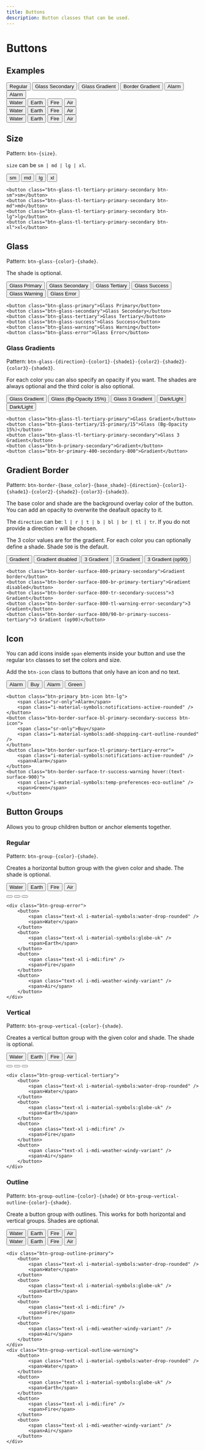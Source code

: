```yaml
---
title: Buttons
description: Button classes that can be used.
---
```


# Buttons

## Examples
<Usage>
	<button class="btn-primary">Regular</button>
	<button class="btn-glass-secondary">Glass Secondary</button>
	<button class="btn-glass-tl-tertiary-primary">Glass Gradient</button>
	<button class="btn-border-surface-800-br-secondary-success-error">Border Gradient</button>
	<button class="btn-primary btn-icon btn-lg">
		<span class="sr-only">Alarm</span>
		<span class="i-material-symbols:notifications-active-rounded" />
	</button>
	<button class="btn-border-surface-tl-primary-tertiary-error">
		<span class="i-material-symbols:notifications-active-rounded" />
		<span>Alarm</span>
	</button>
	<div class="btn-group-primary">
		<button>
			<span class="text-xl i-material-symbols:water-drop-rounded" />
			<span>Water</span>
		</button>
		<button>
			<span class="text-xl i-material-symbols:globe-uk" />
			<span>Earth</span>
		</button>
		<button>
			<span class="text-xl i-mdi:fire" />
			<span>Fire</span>
		</button>
		<button>
			<span class="text-xl i-mdi-weather-windy-variant" />
			<span>Air</span>
		</button>
	</div>
	<div class="btn-group-vertical-tertiary">
		<button>
			<span class="text-xl i-material-symbols:water-drop-rounded" />
			<span>Water</span>
		</button>
		<button>
			<span class="text-xl i-material-symbols:globe-uk" />
			<span>Earth</span>
		</button>
		<button>
			<span class="text-xl i-mdi:fire" />
			<span>Fire</span>
		</button>
		<button>
			<span class="text-xl i-mdi-weather-windy-variant" />
			<span>Air</span>
		</button>
	</div>
	<div class="btn-group-outline-secondary">
		<button>
			<span class="text-xl i-material-symbols:water-drop-rounded" />
			<span>Water</span>
		</button>
		<button>
			<span class="text-xl i-material-symbols:globe-uk" />
			<span>Earth</span>
		</button>
		<button>
			<span class="text-xl i-mdi:fire" />
			<span>Fire</span>
		</button>
		<button>
			<span class="text-xl i-mdi-weather-windy-variant" />
			<span>Air</span>
		</button>
	</div>
</Usage>

## Size

Pattern: `btn-{size}`. 

`size` can be `sm | md | lg | xl`.

<Usage>
	<button class="btn-glass-tl-tertiary-primary-secondary btn-sm">sm</button>
	<button class="btn-glass-tl-tertiary-primary-secondary btn-md">md</button>
	<button class="btn-glass-tl-tertiary-primary-secondary btn-lg">lg</button>
	<button class="btn-glass-tl-tertiary-primary-secondary btn-xl">xl</button>
</Usage>

```svelte
<button class="btn-glass-tl-tertiary-primary-secondary btn-sm">sm</button>
<button class="btn-glass-tl-tertiary-primary-secondary btn-md">md</button>
<button class="btn-glass-tl-tertiary-primary-secondary btn-lg">lg</button>
<button class="btn-glass-tl-tertiary-primary-secondary btn-xl">xl</button>
```

## Glass

Pattern: `btn-glass-{color}-{shade}`.

The shade is optional.

<Usage>
	<button class="btn-glass-primary">Glass Primary</button>
	<button class="btn-glass-secondary">Glass Secondary</button>
	<button class="btn-glass-tertiary">Glass Tertiary</button>
	<button class="btn-glass-success">Glass Success</button>
	<button class="btn-glass-warning">Glass Warning</button>
	<button class="btn-glass-error">Glass Error</button>
</Usage>

```svelte
<button class="btn-glass-primary">Glass Primary</button>
<button class="btn-glass-secondary">Glass Secondary</button>
<button class="btn-glass-tertiary">Glass Tertiary</button>
<button class="btn-glass-success">Glass Success</button>
<button class="btn-glass-warning">Glass Warning</button>
<button class="btn-glass-error">Glass Error</button>
```

### Glass Gradients

Pattern: `btn-glass-{direction}-{color1}-{shade1}-{color2}-{shade2}-{color3}-{shade3}`.

For each color you can also specify an opacity if you want. The shades are always optional and the third color is also optional.

<Usage>
	<button class="btn-glass-tl-tertiary-primary">Glass Gradient</button>
	<button class="btn-glass-tertiary/15-primary/15">Glass (Bg-Opacity 15%)</button>
	<button class="btn-glass-tl-tertiary-primary-secondary">Glass 3 Gradient</button>
	<button class="btn-b-primary-secondary">Dark/Light</button>
	<button class="btn-br-primary-400-secondary-800">Dark/Light</button>
</Usage>

```svelte
<button class="btn-glass-tl-tertiary-primary">Glass Gradient</button>
<button class="btn-glass-tertiary/15-primary/15">Glass (Bg-Opacity 15%)</button>
<button class="btn-glass-tl-tertiary-primary-secondary">Glass 3 Gradient</button>
<button class="btn-b-primary-secondary">Gradient</button>
<button class="btn-br-primary-400-secondary-800">Gradient</button>
```

## Gradient Border

Pattern: `btn-border-{base_color}-{base_shade}-{direction}-{color1}-{shade1}-{color2}-{shade2}-{color3}-{shade3}`.

The base color and shade are the background overlay color of the button. You can add an opacity to overwrite the deafault opacity to it.

The `direction` can be: `l | r | t | b | bl | br | tl | tr`. If you do not provide a direction `r` will be chosen.

The 3 color values are for the gradient. For each color you can optionally define a shade. Shade `500` is the default.

<Usage>
	<button class="btn-border-surface-800-primary-secondary">Gradient</button>
	<button class="btn-border-surface-800-br-primary-tertiary">Gradient disabled</button>
	<button class="btn-border-surface-800-tr-secondary-success">3 Gradient</button>
	<button class="btn-border-surface-800-tl-warning-error-secondary">3 Gradient</button>
	<button class="btn-border-surface-800/90-br-primary-success-tertiary"
		>3 Gradient (op90)</button
	>
</Usage>

```svelte
<button class="btn-border-surface-800-primary-secondary">Gradient border</button>
<button class="btn-border-surface-800-br-primary-tertiary">Gradient disabled</button>
<button class="btn-border-surface-800-tr-secondary-success">3 Gradient</button>
<button class="btn-border-surface-800-tl-warning-error-secondary">3 Gradient</button>
<button class="btn-border-surface-800/90-br-primary-success-tertiary">3 Gradient (op90)</button>
```

## Icon

You can add icons inside `span` elements inside your button and use the regular `btn` classes to set the colors and size. 

Add the `btn-icon` class to buttons that only have an icon and no text.

<Usage>
	<button class="btn-primary btn-icon btn-lg">
		<span class="sr-only">Alarm</span>
		<span class="i-material-symbols:notifications-active-rounded" />
	</button>
	<button class="btn-border-surface-bl-primary-secondary-success btn-icon">
		<span class="sr-only">Buy</span>
		<span class="i-material-symbols:add-shopping-cart-outline-rounded" />
	</button>
	<button class="btn-border-surface-tl-primary-tertiary-error">
		<span class="i-material-symbols:notifications-active-rounded" />
		<span>Alarm</span>
	</button>
	<button class="btn-border-surface-tr-success-warning">
		<span class="i-material-symbols:temp-preferences-eco-outline" />
		<span>Green</span>
	</button>
</Usage>

```svelte
<button class="btn-primary btn-icon btn-lg">
	<span class="sr-only">Alarm</span>
	<span class="i-material-symbols:notifications-active-rounded" />
</button>
<button class="btn-border-surface-bl-primary-secondary-success btn-icon">
	<span class="sr-only">Buy</span>
	<span class="i-material-symbols:add-shopping-cart-outline-rounded" />
</button>
<button class="btn-border-surface-tl-primary-tertiary-error">
	<span class="i-material-symbols:notifications-active-rounded" />
	<span>Alarm</span>
</button>
<button class="btn-border-surface-tr-success-warning hover:(text-surface-900)">
	<span class="i-material-symbols:temp-preferences-eco-outline" />
	<span>Green</span>
</button>
```

## Button Groups

Allows you to group children button or anchor elements together.

### Regular

Pattern: `btn-group-{color}-{shade}`.

Creates a horizontal button group with the given color and shade. The shade is optional.

<Usage column>
	<div class="btn-group-error">
		<button>
			<span class="text-xl i-material-symbols:water-drop-rounded" />
			<span>Water</span>
		</button>
		<button>
			<span class="text-xl i-material-symbols:globe-uk" />
			<span>Earth</span>
		</button>
		<button>
			<span class="text-xl i-mdi:fire" />
			<span>Fire</span>
		</button>
		<button>
			<span class="text-xl i-mdi-weather-windy-variant" />
			<span>Air</span>
		</button>
	</div>
	<div class="btn-group-tertiary">
		<button>
			<span class="text-xl i-material-symbols:water-drop-rounded" />
		</button>
		<button>
			<span class="text-xl i-material-symbols:globe-uk" />
		</button>
		<button>
			<span class="text-xl i-mdi:fire" />
		</button>
	</div>
</Usage>

```svelte
<div class="btn-group-error">
	<button>
		<span class="text-xl i-material-symbols:water-drop-rounded" />
		<span>Water</span>
	</button>
	<button>
		<span class="text-xl i-material-symbols:globe-uk" />
		<span>Earth</span>
	</button>
	<button>
		<span class="text-xl i-mdi:fire" />
		<span>Fire</span>
	</button>
	<button>
		<span class="text-xl i-mdi-weather-windy-variant" />
		<span>Air</span>
	</button>
</div>
```

### Vertical

Pattern: `btn-group-vertical-{color}-{shade}`.

Creates a vertical button group with the given color and shade. The shade is optional.

<Usage>
	<div class="btn-group-vertical-tertiary">
		<button>
			<span class="text-xl i-material-symbols:water-drop-rounded" />
			<span>Water</span>
		</button>
		<button>
			<span class="text-xl i-material-symbols:globe-uk" />
			<span>Earth</span>
		</button>
		<button>
			<span class="text-xl i-mdi:fire" />
			<span>Fire</span>
		</button>
		<button>
			<span class="text-xl i-mdi-weather-windy-variant" />
			<span>Air</span>
		</button>
	</div>
	<div class="btn-group-vertical-warning">
		<button>
			<span class="text-xl i-material-symbols:water-drop-rounded" />
		</button>
		<button>
			<span class="text-xl i-material-symbols:globe-uk" />
		</button>
		<button>
			<span class="text-xl i-mdi:fire" />
		</button>
	</div>
</Usage>

```svelte
<div class="btn-group-vertical-tertiary">
	<button>
		<span class="text-xl i-material-symbols:water-drop-rounded" />
		<span>Water</span>
	</button>
	<button>
		<span class="text-xl i-material-symbols:globe-uk" />
		<span>Earth</span>
	</button>
	<button>
		<span class="text-xl i-mdi:fire" />
		<span>Fire</span>
	</button>
	<button>
		<span class="text-xl i-mdi-weather-windy-variant" />
		<span>Air</span>
	</button>
</div>
```

### Outline

Pattern: `btn-group-outline-{color}-{shade}` or `btn-group-vertical-outline-{color}-{shade}`.

Create a button group with outlines. This works for both horizontal and vertical groups. Shades are optional.

<Usage column>
	<div class="btn-group-outline-primary">
		<button>
			<span class="text-xl i-material-symbols:water-drop-rounded" />
			<span>Water</span>
		</button>
		<button>
			<span class="text-xl i-material-symbols:globe-uk" />
			<span>Earth</span>
		</button>
		<button>
			<span class="text-xl i-mdi:fire" />
			<span>Fire</span>
		</button>
		<button>
			<span class="text-xl i-mdi-weather-windy-variant" />
			<span>Air</span>
		</button>
	</div>
	<div class="btn-group-vertical-outline-warning">
		<button>
			<span class="text-xl i-material-symbols:water-drop-rounded" />
			<span>Water</span>
		</button>
		<button>
			<span class="text-xl i-material-symbols:globe-uk" />
			<span>Earth</span>
		</button>
		<button>
			<span class="text-xl i-mdi:fire" />
			<span>Fire</span>
		</button>
		<button>
			<span class="text-xl i-mdi-weather-windy-variant" />
			<span>Air</span>
		</button>
	</div>
</Usage>

```svelte
<div class="btn-group-outline-primary">
	<button>
		<span class="text-xl i-material-symbols:water-drop-rounded" />
		<span>Water</span>
	</button>
	<button>
		<span class="text-xl i-material-symbols:globe-uk" />
		<span>Earth</span>
	</button>
	<button>
		<span class="text-xl i-mdi:fire" />
		<span>Fire</span>
	</button>
	<button>
		<span class="text-xl i-mdi-weather-windy-variant" />
		<span>Air</span>
	</button>
</div>
<div class="btn-group-vertical-outline-warning">
	<button>
		<span class="text-xl i-material-symbols:water-drop-rounded" />
		<span>Water</span>
	</button>
	<button>
		<span class="text-xl i-material-symbols:globe-uk" />
		<span>Earth</span>
	</button>
	<button>
		<span class="text-xl i-mdi:fire" />
		<span>Fire</span>
	</button>
	<button>
		<span class="text-xl i-mdi-weather-windy-variant" />
		<span>Air</span>
	</button>
</div>
```
